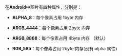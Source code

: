 在**Android**中图片有四种属性，分别是：

* **ALPHA\_8**：每个像素占用 1byte 内存

* **ARGB\_4444**：每个像素占用 2byte 内存

* **ARGB\_8888**：每个像素占用 4byte 内存 （默认）

* **RGB\_565**：每个像素占用 2byte 内存\(没有 alpha 属性\)



